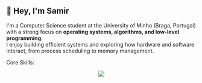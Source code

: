 ## 👋 Hey, I'm Samir
I'm a Computer Science student at the University of Minho (Braga, Portugal) with a strong focus on **operating systems, algorithms, and low-level programming**.  
I enjoy building efficient systems and exploring how hardware and software interact, from process scheduling to memory management.

Core Skills:
<p align="center">
  <a href="https://skillicons.dev">
    <img src="https://skillicons.dev/icons?i=c,java,haskell,matlab,apple" />
  </a>
</p>

<!--
**Samir204/Samir204** is a ✨ _special_ ✨ repository because its `README.md` (this file) appears on your GitHub profile.

Here are some ideas to get you started:

- 🔭 I’m currently working on ...
- 🌱 I’m currently learning ...
- 👯 I’m looking to collaborate on ...
- 🤔 I’m looking for help with ...
- 💬 Ask me about ...
- 📫 How to reach me: ...
- 😄 Pronouns: ...
- ⚡ Fun fact: ...
-->
